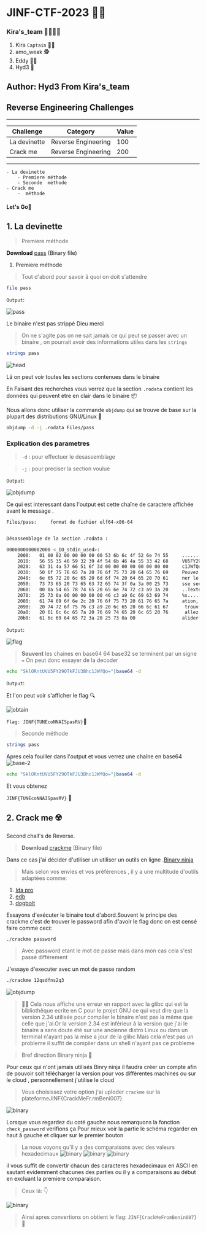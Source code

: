 # JINF-CTF-2023 👨‍💻️

### Kira's_team 👨‍👨‍👦‍👦️
1. Kira `Captain` 👨‍✈️️
2. amo_weak 🕵️
3. Eddy 👨‍🔬️
4. Hyd3 🧙️

## Author: Hyd3 From Kira's_team

## Reverse Engineering Challenges
________________________________________________________
|Challenge		|Category	    	|Value  |
| ---------------------	|  ------------------	| ----- |
| La devinette          | Reverse Engineering	|  100  |
| Crack me		| Reverse Engineering	|  200  |
---------------------------------------------------------

	- La devinette
		- Premiere méthode
		- Seconde  méthode
	- Crack me
		-  méthode
		
#### Let's Go🏇️

## 1. La devinette
	

>	Premiere méthode

	
**Download** [pass](../Files/pass "pass") (Binary file)

1. Premiere méthode

>Tout d'abord pour savoir â quoi on doit s'attendre

```bash
file pass
```

`Output`:


![pass](../Images/filepass.png)

Le binaire n'est pas strippé Dieu merci
>On ne s'agite pas on ne sait jamais ce qui peut se passer avec un binaire , on pourrait avoir des informations utiles dans les 
`strings`


```bash
strings pass
```

![head](../Images/header.png)

Lâ on peut voir toutes les sections contenues dans le binaire

En Faisant des recherches vous verrez que la section `.rodata` contient les données qui peuvent etre en clair dans le binaire 📦️

Nous allons donc utiliser la commande `objdump` qui se trouve de base sur la plupart des distributions GNU/Linux 📀️


```bash
objdump -d -j .rodata Files/pass
```
### **Explication des parametres**

> `-d` : pour effectuer le desassemblage


> `-j` : pour preciser la section voulue

`Output`:

![objdump](../Images/obj.png)



Ce qui est interessant dans l'output est cette chaîne de caractere affichée avant le message .

```bash
Files/pass:     format de fichier elf64-x86-64


Désassemblage de la section .rodata :

0000000000002000 <_IO_stdin_used>:
    2000:	01 00 02 00 00 00 00 00 53 6b 6c 4f 52 6e 74 55     ........SklORntU
    2010:	56 55 35 46 59 32 39 4f 54 6b 46 4a 55 33 42 68     VU5FY29OTkFJU3Bh
    2020:	63 31 4a 57 66 51 6f 3d 00 00 00 00 00 00 00 00     c1JWfQo=........
    2030:	50 6f 75 76 65 7a 20 76 6f 75 73 20 64 65 76 69     Pouvez vous devi
    2040:	6e 65 72 20 6c 65 20 6d 6f 74 20 64 65 20 70 61     ner le mot de pa
    2050:	73 73 65 20 73 65 63 72 65 74 3f 0a 3a 00 25 73     sse secret?.:.%s
    2060:	00 0a 54 65 78 74 65 20 65 6e 74 72 c3 a9 3a 20     ..Texte entr..: 
    2070:	25 73 0a 00 00 00 00 00 46 c3 a9 6c 69 63 69 74     %s......F..licit
    2080:	61 74 69 6f 6e 2c 20 76 6f 75 73 20 61 76 65 7a     ation, vous avez
    2090:	20 74 72 6f 75 76 c3 a9 20 6c 65 20 66 6c 61 67      trouv.. le flag
    20a0:	20 61 6c 6c 65 7a 20 76 69 74 65 20 6c 65 20 76      allez vite le v
    20b0:	61 6c 69 64 65 72 3a 20 25 73 0a 00                 alider: %s..

```
`Output`:

![flag](../Images/flag.png)

> **Souvent** les chaines en base64 64 base32 se terminent par un signe `=`
On peut donc essayer de la decoder


```bash
echo "SklORntUVU5FY29OTkFJU3Bhc1JWfQo="|base64 -d
```
`Output`:

Et l'on peut voir s'afficher le flag 🔍️

![obtain](../Images/obtain.png)

`Flag: JINF{TUNEcoNNAISpasRV}`🏁️


>	Seconde méthode


```bash
strings pass
```

Apres cela fouiller dans l'output et vous verrez une chaîne en base64
![base-2](../Images/sec.png)


```bash
echo "SklORntUVU5FY29OTkFJU3Bhc1JWfQo="|base64 -d
```

Et vous obtenez

`JINF{TUNEcoNNAISpasRV}` 🏴️




## 2. Crack me ☢️



Second chall's de Reverse.
 > **Download** [crackme](../Files/crackme "pass") (Binary file)

Dans ce cas j'ai décider d'utiliser un utiliser un outils en ligne .[Binary ninja](https://cloud.binary.ninja/)

> Mais selon vos envies et vos préférences , il y a une multitude d'outils adaptées comme:


1. [Ida pro](https://hex-rays.com/ida-pro/)
2. [edb](https://github.com/eteran/edb-debugger)
3. [dogbolt](https://dogbolt.org/)

Essayons d'exécuter le binaire tout d'abord.Souvent le principe des crackme c'est de trouver le password afin d'avoir le flag
donc on est censé faire comme ceci:

```bash
./crackme password
```

> Avec password etant le mot de passe mais dans mon cas cela s'est passé différement

J'essaye d'executer avec un mot de passe random
```bash
./crackme 12qsdfns2q3
```

![objdump](../Images/required.png)
> 👩‍🚒️ 
> Cela nous affiche une erreur en rapport avec la glibc qui est la bibliothêque ecrite en C pour le projet GNU
ce qui veut dire que la version 2.34 utilisée pour compiler le binaire n'est pas la même que celle que j'ai.Or la version 2.34 est inférieur â la version que j'ai le binaire a sans doute été sur une ancienne distro Linux ou dans un terminal n'ayant pas la mise a jour de la glibc
Mais cela n'est pas un probleme il suffit de compiler dans un shell n'ayant pas ce probleme


> Bref direction Binary ninja 👾️

Pour ceux qui n'ont jamais utilisés Binry ninja il faudra créer un compte afin de pouvoir soit télécharger la version pour vos différentes machines ou sur le cloud , personnellement j'utilise le cloud 
> Vous choisissez votre option
> j'ai uploder `crackme` sur la plateformeJINF{CrackMeFr.rmBeni007}

![binary](../Images/binary.png)

Lorsque vous regardez du coté gauche nous remarquons la fonction   `check_password` verifions ça
Pour mieux voir la partie le schéma regarder en haut   â gauche et cliquer sur le premier bouton 
  
  
> La nous voyons qu'il y a des comparaisons avec des valeurs hexadecimaux
> ![binary](../Images/1bin.png)
> ![binary](../Images/2bin.png)
> ![binary](../Images/3bin.png)

il vous suffit de convertir chacun des caracteres hexadecimaux en ASCII
en sautant evidemment chacunes des parties ou il y a comparaisons au début  en excluant la premiere comparaison.

> Ceux lâ: 👇️

>
![binary](../Images/gg.png)


> Ainsi apres convertions on obtient le flag:
> `JINF{CrackMeFromBenin007}`🚩️

